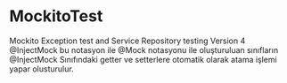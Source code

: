 # MockitoTest
Mockito Exception test and Service Repository testing
Version 4
@InjectMock
bu notasyon ile @Mock notasyonu ile oluşturuluan sınıfların  @InjectMock Sınıfındaki getter ve setterlere otomatik olarak atama işlemi yapar olusturulur.

